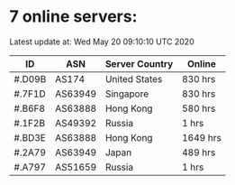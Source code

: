 # 7 online servers:

Latest update at: Wed May 20 09:10:10 UTC 2020

| ID | ASN | Server Country | Online |
| -- | --- | -------------- | ------ |
| #.D09B | AS174 | United States | 830 hrs |
| #.7F1D | AS63949 | Singapore | 830 hrs |
| #.B6F8 | AS63888 | Hong Kong | 580 hrs |
| #.1F2B | AS49392 | Russia | 1 hrs |
| #.BD3E | AS63888 | Hong Kong | 1649 hrs |
| #.2A79 | AS63949 | Japan | 489 hrs |
| #.A797 | AS51659 | Russia | 1 hrs |

